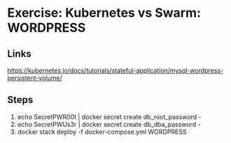 # Exercise: Kubernetes vs Swarm: WORDPRESS


## Links

https://kubernetes.io/docs/tutorials/stateful-application/mysql-wordpress-persistent-volume/

## Steps

1. echo SecretPWR00t | docker secret create db_root_password -
2. echo SecretPWUs3r | docker secret create db_dba_password -
3. docker stack deploy -f docker-compose.yml WORDPRESS

